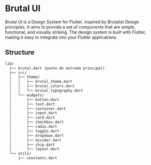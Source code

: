 # Brutal UI

Brutal UI is a Design System for Flutter, inspired by Brutalist Design principles. It aims to provide a set of components that are simple, functional, and visually striking. The design system is built with Flutter, making it easy to integrate into your Flutter applications.


## Structure

```markdown
lib/
  ├── brutal.dart (punto de entrada principal)
  ├── src/
  │   ├── theme/
  │   │   ├── brutal_theme.dart
  │   │   ├── brutal_colors.dart
  │   │   └── brutal_typography.dart
  │   └── widgets/
  │       ├── button.dart
  │       ├── text.dart
  │       ├── container.dart
  │       ├── input.dart  
  │       ├── card.dart
  │       ├── checkbox.dart
  │       ├── radio.dart
  │       ├── toggle.dart
  │       ├── dropdown.dart
  │       ├── divider.dart
  │       ├── chip.dart
  │       ├── layout.dart
  └── utils/
      ├── constants.dart
```